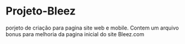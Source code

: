 # Projeto-Bleez
porjeto de criação para pagina site  web e mobile.
Contem um arquivo bonus para melhoria da pagina inicial do site Bleez.com
